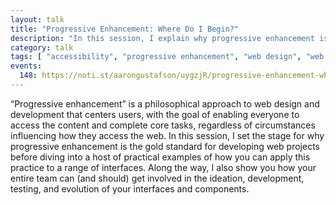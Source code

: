 ```yaml
---
layout: talk
title: "Progressive Enhancement: Where Do I Begin?"
description: "In this session, I explain why progressive enhancement is the gold standard for developing web projects before diving into a host of practical examples of how you can apply this practice to a range of interfaces."
category: talk
tags: [ "accessibility", "progressive enhancement", "web design", "web development" ]
events:
  148: https://noti.st/aarongustafson/uygzjR/progressive-enhancement-where-do-i-begin
---
```


“Progressive enhancement” is a philosophical approach to web design and development that centers users, with the goal of enabling everyone to access the content and complete core tasks, regardless of circumstances influencing how they access the web. In this session, I set the stage for why progressive enhancement is the gold standard for developing web projects before diving into a host of practical examples of how you can apply this practice to a range of interfaces. Along the way, I also show you how your entire team can (and should) get involved in the ideation, development, testing, and evolution of your interfaces and components.
